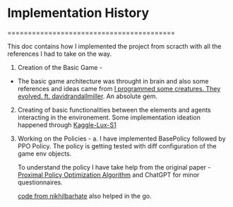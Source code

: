# Implementation History
=========================================


This doc contains how I implemented the project from scracth with all the references I had to take on the way.


1. Creation of the Basic Game - 

- The basic game architecture was throught in brain and also some references and ideas came from [I programmed some creatures. They evolved. ft. davidrandallmiller](https://youtu.be/N3tRFayqVtk?si=M_Zhn-O24De7IVHp). An absolute gem.


2. Creating of basic functionalities between the elements and agents interacting in the environement. Some implementation ideation happened through [Kaggle-Lux-S1](https://github.com/Lux-AI-Challenge/Lux-Design-S1)


3. Working on the Policies - 
    a. I have implemented BasePolicy followed by PPO Policy. The policy is getting tested with diff configuration of the game env objects.

    To understand the policy I have take help from the original paper - [Proximal Policy Optimization Algorithm](https://arxiv.org/pdf/1707.06347) and ChatGPT for minor questionnaires.

     [code from nikhilbarhate](https://github.com/nikhilbarhate99/PPO-PyTorch/blob/master/PPO.py) also helped in the go.